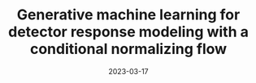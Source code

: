 ---
title: "Generative machine learning for detector response modeling with a conditional normalizing flow"
date: 2023-03-17
venue: JINST 19 (2024) P02003
link: https://doi.org/10.1088/1748-0221/19/02/P02003
inspire_id: 2643799
authors: Allison Xu, Shuo Han, Xiangyang Ju,  et al.
bibtex: '@article{Xu:2023xdc,\n archiveprefix = {arXiv},\n author = {Xu, Allison and Han, Shuo and Ju, Xiangyang and Wang, Haichen},\n doi = {10.1088/1748-0221/19/02/P02003},\n eprint = {2303.10148},\n journal = {JINST},\n number = {02},\n pages = {P02003},\n primaryclass = {hep-ex},\n title = {{Generative machine learning for detector response modeling with a conditional normalizing flow}},\n volume = {19},\n year = {2024}\n}\n'
---